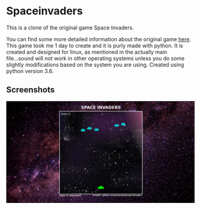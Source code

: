 # Spaceinvaders
This is a clone of the original game Space Invaders.

You can find some more detailed information about the original game [here](https://en.wikipedia.org/wiki/Space_Invaders).
This game took me 1 day to create and it is purly made with python.
It is created and designed for linux, as mentioned in the actually main file...sound will not work in other operating systems unless you do some slightly modifications based on the system you are using.
Created using python version 3.6.

## **Screenshots**
![screenshot](https://github.com/KnownAsDon/spaceinvaders/blob/master/screenshots/game_screenshot.png)

